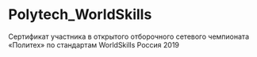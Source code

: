 # Polytech_WorldSkills
Сертификат участника в открытого отборочного сетевого чемпионата «Политех» по стандартам WorldSkills Россия 2019
